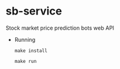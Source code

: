 # sb-service
Stock market price prediction bots web API

- Running

    `make install`

    `make run`
